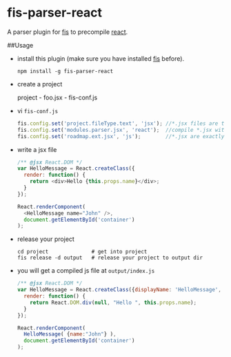 # fis-parser-react

A parser plugin for [fis](https://github.com/fis-dev/fis) to precompile [react](http://facebook.github.io/react/).

##Usage

* install this plugin (make sure you have installed [fis](https://github.com/fis-dev/fis) before).

    ```shell
    npm install -g fis-parser-react
    ```

* create a project

    project
        - foo.jsx
        - fis-conf.js

* vi ``fis-conf.js``

    ```javascript
    fis.config.set('project.fileType.text', 'jsx'); //*.jsx files are text file.
    fis.config.set('modules.parser.jsx', 'react');  //compile *.jsx with fis-parser-react plugin
    fis.config.set('roadmap.ext.jsx', 'js');        //*.jsx are exactly treat as *.js
    ```
* write a jsx file

    ```javascript
    /** @jsx React.DOM */
    var HelloMessage = React.createClass({
      render: function() {
        return <div>Hello {this.props.name}</div>;
      }
    });

    React.renderComponent(
      <HelloMessage name="John" />,
      document.getElementById('container')
    );
    ```

* release your project

    ```shell
    cd project              # get into project
    fis release -d output   # release your project to output dir
    ```

* you will get a compiled js file at ``output/index.js``

    ```javascript
    /** @jsx React.DOM */
    var HelloMessage = React.createClass({displayName: 'HelloMessage',
      render: function() {
        return React.DOM.div(null, "Hello ", this.props.name);
      }
    });

    React.renderComponent(
      HelloMessage( {name:"John"} ),
      document.getElementById('container')
    );
    ```
